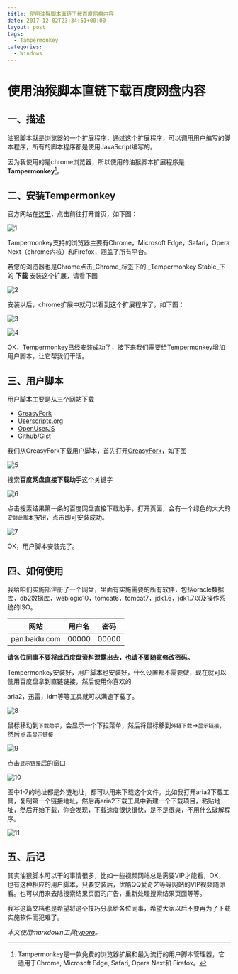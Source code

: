 ```yaml
---
title: 使用油猴脚本直链下载百度网盘内容
date: 2017-12-02T23:34:51+00:00
layout: post
tags:
  - Tampermonkey
categories:
  - Windows
---
```

# 使用油猴脚本直链下载百度网盘内容

## 一、描述

油猴脚本就是浏览器的一个扩展程序，通过这个扩展程序，可以调用用户编写的脚本程序，所有的脚本程序都是使用JavaScript编写的。

因为我使用的是chrome浏览器，所以使用的油猴脚本扩展程序是**Tampermonkey**[^1]。

<!--more-->

## 二、安装Tempermonkey

官方网站在[这里](http://tampermonkey.net/)，点击前往打开首页，如下图：

![1](https://ws1.sinaimg.cn/large/622271cdgy1fm2tr349thj21gu0kjac2.jpg)

Tampermonkey支持的浏览器主要有Chrome，Microsoft Edge，Safari，Opera Next（chrome内核）和Firefox，涵盖了所有平台。

若您的浏览器也是Chrome点击_Chrome_标签下的 _Tempermonkey Stable_下的 **下载** 安装这个扩展，请看下图

![2](https://ws1.sinaimg.cn/large/622271cdgy1fm2tzlcu8zj20xl0k2jtd.jpg)

安装以后，chrome扩展中就可以看到这个扩展程序了，如下图：

![3](https://ws1.sinaimg.cn/large/622271cdgy1fm2tvldrwuj20nm0dhgme.jpg)

![4](https://ws1.sinaimg.cn/large/622271cdgy1fm2tx2qdhej20c806idg8.jpg)

OK，Tempermonkey已经安装成功了，接下来我们需要给Tempermonkey增加用户脚本，让它帮我们干活。

## 三、用户脚本

用户脚本主要是从三个网站下载

* [GreasyFork](https://greasyfork.org/zh-CN)
* [Userscripts.org](http://userscripts-mirror.org/)
* [OpenUserJS](https://openuserjs.org/)
* [Github/Gist](https://gist.github.com/search?l=javascript&q=%22user.js%22)

我们从GreasyFork下载用户脚本，首先打开[GreasyFork](https://greasyfork.org/zh-CN)，如下图

![5](https://ws1.sinaimg.cn/large/622271cdgy1fm2u19yee1j21gv0qd78t.jpg)

搜索**百度网盘直接下载助手**这个关键字

![6](https://ws1.sinaimg.cn/large/622271cdgy1fm2u266ceqj20ur0i60vp.jpg)

点击搜索结果第一条的百度网盘直接下载助手，打开页面，会有一个绿色的大大的`安装此脚本`按钮，点击即可安装成功。

![7](https://ws1.sinaimg.cn/large/622271cdgy1fm2u2lecswj20tr0ib40b.jpg)

OK，用户脚本安装完了。

## 四、如何使用

我给咱们实施部注册了一个网盘，里面有实施需要的所有软件，包括oracle数据库，db2数据库，weblogic10，tomcat6，tomcat7，jdk1.6，jdk1.7以及操作系统的ISO。

| 网站          | 用户名 | 密码  |
| ------------- | ------ | ----- |
| pan.baidu.com | 00000  | 00000 |

**请各位同事不要将此百度盘资料泄露出去，也请不要随意修改密码。**

Tempermonkey安装好，用户脚本也安装好，什么设置都不需要做，现在就可以使用百度盘拿到直链链接，然后使用你喜欢的

aria2，迅雷，idm等等工具就可以满速下载了。

![8](https://ws1.sinaimg.cn/large/622271cdly1fm2u6w091lj21h60qaq5i.jpg)

鼠标移动到`下载助手`，会显示一个下拉菜单，然后将鼠标移到`外链下载`->`显示链接`，然后点击`显示链接`

![9](https://ws1.sinaimg.cn/large/622271cdly1fm2u464v30j20sj0bbaaz.jpg)

点击`显示链接`后的窗口

![10](https://ws1.sinaimg.cn/large/622271cdly1fm2u4v18wej20n907iaaz.jpg)

图中1-7的地址都是外链地址，都可以用来下载这个文件。比如我打开aria2下载工具，复制第一个链接地址，然后再aria2下载工具中新建一个下载项目，粘贴地址，然后开始下载，你会发现，下载速度很快很快，是不是很爽，不用什么破解程序。

![11](https://ws1.sinaimg.cn/large/622271cdly1fm2u5ay2p9j20gz08zdg0.jpg)

## 五、后记

其实油猴脚本可以干的事情很多，比如一些视频网站总是需要VIP才能看，OK，也有这种相应的用户脚本，只要安装后，优酷QQ爱奇艺等等网站的VIP视频随你看。也可以用来去除搜索结果页面的广告，重新处理搜索结果页面等等。

我写这篇文档也是希望将这个技巧分享给各位同事，希望大家以后不要再为了下载实施软件而犯难了。

_本文使用markdown工具[typora](https://typora.io/)。_

[^1]: Tampermonkey是一款免费的浏览器扩展和最为流行的用户脚本管理器，它适用于Chrome, Microsoft Edge, Safari, Opera Next和 Firefox。
